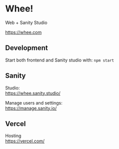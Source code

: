# Whee!

Web + Sanity Studio

https://whee.com

## Development

Start both frontend and Sanity studio with: `npm start`

## Sanity

Studio:<br />
https://whee.sanity.studio/

Manage users and settings:<br />
https://manage.sanity.io/

## Vercel

Hosting <br />
https://vercel.com/
